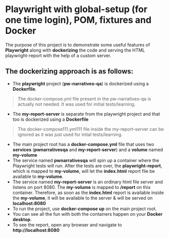 # Playwright with global-setup (for one time login), POM, fixtures and Docker

The purpose of this project is to demonstrate some useful features of **Playwright** along with **dockerizing** the code and serving the HTML playwright-report with the help of a custom server.
## The **dockerizing** approach is as follows:
- The **playwright** project (**pw-narratives-qa**) is dockerized using a **Dockerfile**.
> The docker-compose.yml file present in the pw-narratives-qa is actually not needed. It was used for initial tests/learning.
- The **my-report-server** is separate from the playwright project and that too is dockerized using a **Dockerfile**
> The docker-compose111.yml111 file inside the my-report-server can be ignored as it was just used for intial tests/learning.
- The main project root has a **docker-compose.yml** file that uses two **services** (**pwnarrativesqa** and **my-report-server**) and a **volume** named **my-volume**
- The service named **pwnarrativesqa** will spin up a container where the Playwright tests will run. After the tests are over, the **playwright-report**, which is mapped to **my-volume**, will let the **index.html** report file be available to **my-volume**.
- The service named **my-report-server** is an ordinary html file server and listens on port 8080. The **my-volume** is mapped to **/report** on this container. Therefore, as soon as the **index.html** report is available inside the **my-volume**, it will be available to the server & will be served on **localhost:8080**
- To run the project, use **docker-compose up** on the main project root.
- You can see all the fun with both the containers happen on your **Docker desktop**.
- To see the report, open any browser and navigate to **http://localhost:8080**